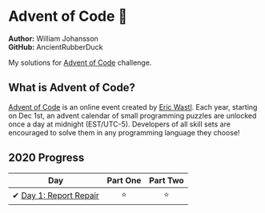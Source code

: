 # Advent of Code 🎄

**Author:** William Johansson  
**GitHub:** AncientRubberDuck

My solutions for [Advent of Code](https://adventofcode.com/) challenge.

## What is Advent of Code?

[Advent of Code](http://adventofcode.com) is an online event created by [Eric Wastl](https://twitter.com/ericwastl). Each year, starting on Dec 1st, an advent calendar of small programming puzzles are unlocked once a day at midnight (EST/UTC-5). Developers of all skill sets are encouraged to solve them in any programming language they choose!

## 2020 Progress

| Day  | Part One | Part Two |
|---|:---:|:---:|
| ✔ [Day 1: Report Repair](https://github.com/AncientRubberDuck/Advent-of-Code/tree/main/2020/day1)|⭐|⭐|
